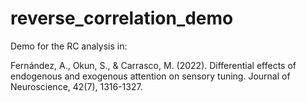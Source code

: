 # reverse_correlation_demo

Demo for the RC analysis in: 

Fernández, A., Okun, S., & Carrasco, M. (2022). Differential effects of endogenous and exogenous attention on sensory tuning. Journal of Neuroscience, 42(7), 1316-1327.
